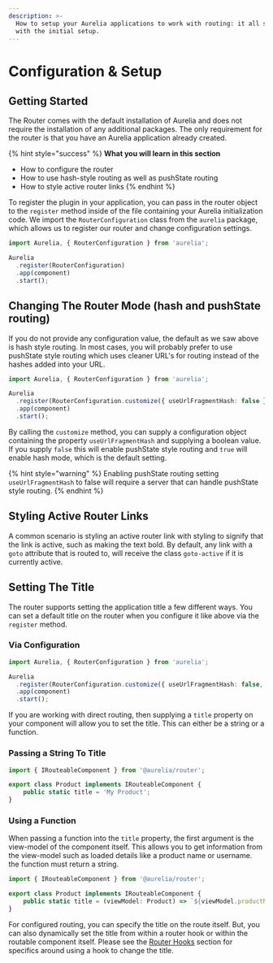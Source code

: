 ```yaml
---
description: >-
  How to setup your Aurelia applications to work with routing: it all starts
  with the initial setup.
---
```


# Configuration & Setup

## Getting Started

The Router comes with the default installation of Aurelia and does not require the installation of any additional packages. The only requirement for the router is that you have an Aurelia application already created.

{% hint style="success" %}
**What you will learn in this section**

* How to configure the router
* How to use hash-style routing as well as pushState routing
* How to style active router links
{% endhint %}

To register the plugin in your application, you can pass in the router object to the `register` method inside of the file containing your Aurelia initialization code. We import the `RouterConfiguration` class from the `aurelia` package, which allows us to register our router and change configuration settings.

```typescript
import Aurelia, { RouterConfiguration } from 'aurelia';

Aurelia
  .register(RouterConfiguration)
  .app(component)
  .start();
```

## Changing The Router Mode \(hash and pushState routing\)

If you do not provide any configuration value, the default as we saw above is hash style routing. In most cases, you will probably prefer to use pushState style routing which uses cleaner URL's for routing instead of the hashes added into your URL.

```typescript
import Aurelia, { RouterConfiguration } from 'aurelia';

Aurelia
  .register(RouterConfiguration.customize({ useUrlFragmentHash: false }))
  .app(component)
  .start();
```

By calling the `customize` method, you can supply a configuration object containing the property `useUrlFragmentHash` and supplying a boolean value. If you supply `false` this will enable pushState style routing and `true` will enable hash mode, which is the default setting.

{% hint style="warning" %}
Enabling pushState routing setting `useUrlFragmentHash` to false will require a server that can handle pushState style routing.
{% endhint %}

## Styling Active Router Links

A common scenario is styling an active router link with styling to signify that the link is active, such as making the text bold. By default, any link with a `goto` attribute that is routed to, will receive the class `goto-active` if it is currently active.

## Setting The Title

The router supports setting the application title a few different ways. You can set a default title on the router when you configure it like above via the `register` method.

### Via Configuration

```typescript
import Aurelia, { RouterConfiguration } from 'aurelia';

Aurelia
  .register(RouterConfiguration.customize({ useUrlFragmentHash: false, title: 'My Application' }))
  .app(component)
  .start();
```

If you are working with direct routing, then supplying a `title` property on your component will allow you to set the title. This can either be a string or a function.

### Passing a String To Title

```typescript
import { IRouteableComponent } from '@aurelia/router';

export class Product implements IRouteableComponent {
    public static title = 'My Product';
}
```

### Using a Function

When passing a function into the `title` property, the first argument is the view-model of the component itself. This allows you to get information from the view-model such as loaded details like a product name or username. the function must return a string.

```typescript
import { IRouteableComponent } from '@aurelia/router';

export class Product implements IRouteableComponent {
    public static title = (viewModel: Product) => `${viewModel.productName}`;
}
```

For configured routing, you can specify the title on the route itself. But, you can also dynamically set the title from within a router hook or within the routable component itself. Please see the [Router Hooks](router-hooks.md#setting-the-title-from-within-router-hooks) section for specifics around using a hook to change the title.

